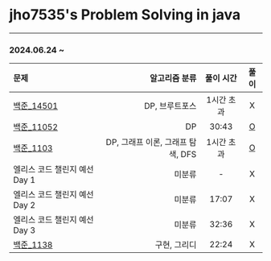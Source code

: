 # jho7535's Problem Solving in java

---
### 2024.06.24 ~

| 문제                                                |                 알고리즘 분류 | 풀이 시간  |                                                              풀이                                                               |
|:--------------------------------------------------|------------------------:|:------:|:-----------------------------------------------------------------------------------------------------------------------------:|
| [백준_14501](https://www.acmicpc.net/problem/14501) |               DP, 브루트포스 | 1시간 초과 |                                                               X                                                               |
| [백준_11052](https://www.acmicpc.net/problem/11052) |                      DP | 30:43  | [O](https://velog.io/@jho7535/%EB%B0%B1%EC%A4%80-JAVA-11052%EB%B2%88-%EC%B9%B4%EB%93%9C-%EA%B5%AC%EB%A7%A4%ED%95%98%EA%B8%B0) |
| [백준_1103](https://www.acmicpc.net/problem/1103)   | DP, 그래프 이론, 그래프 탐색, DFS | 1시간 초과 |                    [O](https://velog.io/@jho7535/%EB%B0%B1%EC%A4%80-JAVA-1103%EB%B2%88-%EA%B2%8C%EC%9E%84)                    |
| 엘리스 코드 챌린지 예선 Day 1                               |                     미분류 |   -    |                                                               X                                                               |
| 엘리스 코드 챌린지 예선 Day 2                               |                     미분류 | 17:07  |                                                               X                                                               |
| 엘리스 코드 챌린지 예선 Day 3                               |                     미분류 | 32:36  |                                                               X                                                               |
| [백준_1138](https://www.acmicpc.net/problem/1138)   |                 구현, 그리디 | 22:24  |                                                               X                                                               |
